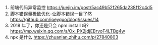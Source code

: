 1. 前端代码异常监控 https://juejin.im/post/5ac49b52f265da238f12c4d5
2. 脚本错误量极致优化-让脚本错误一目了然 https://github.com/joeyguo/blog/issues/14
3. 2018 年了，你还是只会 npm install 吗?   https://mp.weixin.qq.com/s/Ox_PX2jdjEBrvoF4LTBg4w
4. npx 是什么 https://zhuanlan.zhihu.com/p/27840803